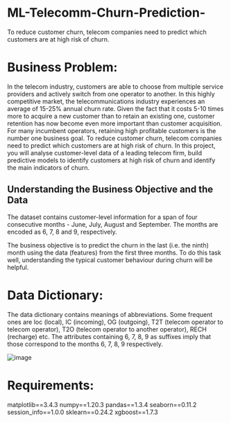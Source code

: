 # ML-Telecomm-Churn-Prediction-
To reduce customer churn, telecom companies need to predict which customers are at high risk of churn.

# **Business Problem:**
In the telecom industry, customers are able to choose from multiple service providers and actively switch from one operator to another. In this highly competitive market, the telecommunications industry experiences an average of 15-25% annual churn rate. Given the fact that it costs 5-10 times more to acquire a new customer than to retain an existing one, customer retention has now become even more important than customer acquisition.
For many incumbent operators, retaining high profitable customers is the number one business goal. To reduce customer churn, telecom companies need to predict which customers are at high risk of churn. 
In this project, you will analyse customer-level data of a leading telecom firm, build predictive models to identify customers at high risk of churn and identify the main indicators of churn.

## **Understanding the Business Objective and the Data**

The dataset contains customer-level information for a span of four consecutive months - June, July, August and September. The months are encoded as 6, 7, 8 and 9, respectively.

The business objective is to predict the churn in the last (i.e. the ninth) month using the data (features) from the first three months. To do this task well, understanding the typical customer behaviour during churn will be helpful.

# **Data Dictionary:**

The data dictionary contains meanings of abbreviations. Some frequent ones are loc (local), IC (incoming), OG (outgoing), T2T (telecom operator to telecom operator), T2O (telecom operator to another operator), RECH (recharge) etc.
The attributes containing 6, 7, 8, 9 as suffixes imply that those correspond to the months 6, 7, 8, 9 respectively.

<!-- |Acronyms |   	Descriptions|
|MOBILE_NUMBER|	Customer phone number|
|CIRCLE_ID	|Telecom circle area to which the customer belongs to|
|LOC	|Local calls - within same telecom circle|
|STD	|STD calls - outside the calling circle|
|IC	|Incoming calls|
|OG|Outgoing calls|
|T2T	|Operator T to T, i.e. within same operator (mobile to mobile)
|T2M  |  	Operator T to other operator mobile
|T2O |   	Operator T to other operator fixed line
|T2F |   	Operator T to fixed lines of T
|T2C   | 	Operator T to it’s own call center
|ARPU   | 	Average revenue per user
|MOU   | 	Minutes of usage - voice calls
|AON  | 	Age on network - number of days the customer is using the operator T network
|ONNET  | 	All kind of calls within the same operator network
|OFFNET   | 	All kind of calls outside the operator T network
|ROAM	|Indicates that customer is in roaming zone during the call
|SPL  | 	Special calls
|ISD    |ISD calls
|RECH  |  	Recharge
|NUM   | 	Number
|AMT  |  	Amount in local currency
|MAX    	|Maximum
|DATA |   	Mobile internet
|3G  |  	3G network
|AV  |	Average
|VOL |   	Mobile internet usage volume (in MB)
|2G  |  	2G network
|PCK   | 	Prepaid service schemes called - PACKS
|NIGHT |   	Scheme to use during specific night hours only
|MONTHLY |   	Service schemes with validity equivalent to a month
|SACHET  | 	Service schemes with validity smaller than a month
|*.6    	|KPI for the month of June
|*.7    |	KPI for the month of July
|*.8    |	KPI for the month of August
|*.9   |	KPI for the month of September
|FB_USER	Service scheme to avail services of Facebook and similar social networking sites
|VBC    	Volume based cost - when no specific scheme is not purchased and paid as per usage -->
![image](https://user-images.githubusercontent.com/8182816/232224112-f83f7593-8ff2-4487-8b36-e310ebe25313.png)

# **Requirements:**

matplotlib==3.4.3
numpy==1.20.3
pandas==1.3.4
seaborn==0.11.2
session_info==1.0.0
sklearn==0.24.2
xgboost==1.7.3
